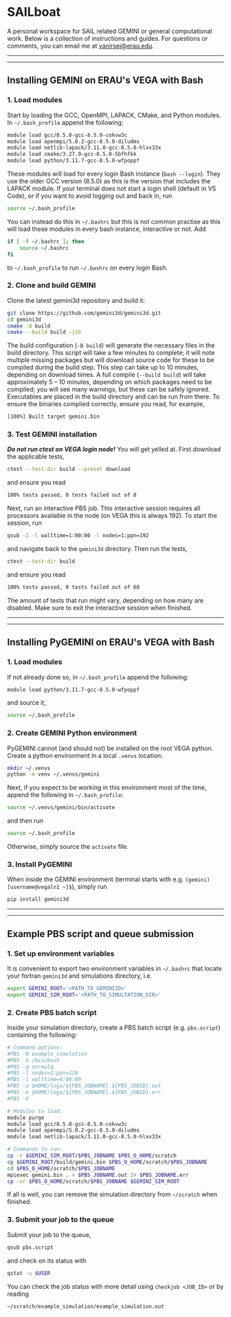 # SAILboat
A personal workspace for SAIL related GEMINI or general computational work. Below is a collection of instructions and guides. For questions or comments, you can email me at vanirsej@erau.edu.

---
---

## Installing GEMINI on ERAU's VEGA with Bash

### 1. Load modules
Start by loading the GCC, OpenMPI, LAPACK, CMake, and Python modules. In `~/.bash_profile` append the following:
```sh
module load gcc/8.5.0-gcc-8.5.0-cokvw3c
module load openmpi/5.0.2-gcc-8.5.0-diludms
module load netlib-lapack/3.11.0-gcc-8.5.0-hlxv33x
module load cmake/3.27.9-gcc-8.5.0-5bfhfkk
module load python/3.11.7-gcc-8.5.0-wfpoppf
```
These modules will load for every login Bash instance (`bash --login`).
They use the older GCC version (8.5.0) as this is the version that includes the LAPACK module.
If your terminal does not start a login shell (default in VS Code), or if you want to avoid logging out and back in, run
```sh
source ~/.bash_profile
```
You can instead do this in `~/.bashrc` but this is not common practise as this will load these modules in every bash instance, interactive or not. Add
```sh
if [ -f ~/.bashrc ]; then
    source ~/.bashrc
fi
```
to `~/.bash_profile` to run `~/.bashrc` on every login Bash.

### 2. Clone and build GEMINI
Clone the latest gemini3d repository and build it:
```sh
git clone https://github.com/gemini3d/gemini3d.git
cd gemini3d
cmake -B build
cmake --build build -j16
```
The build configuration (`-B build`) will generate the necessary files in the build directory.
This script will take a few minutes to complete; it will note multiple missing packages but will download source code for these to be compiled during the build step.
This step can take up to 10 minutes, depending on download times.
A full compile (`--build build`) will take approximately 5 – 10 minutes, depending on which packages need to be compiled; you will see many warnings, but these can be safely ignored.
Executables are placed in the build directory and can be run from there.
To ensure the binaries complied correctly, ensure you read, for example,
```sh
[100%] Built target gemini.bin
```

### 3. Test GEMINI installation
***Do not run ctest on VEGA login node!*** You will get yelled at. First download the applicable tests,
```sh
ctest --test-dir build --preset download
```
and ensure you read
```sh
100% tests passed, 0 tests failed out of 8
```
Next, run an interactive PBS job.
This interactive session requires all processors available in the node (on VEGA this is always 192).
To start the session, run
```sh
qsub -I -l walltime=1:00:00 -l nodes=1:ppn=192
```
and navigate back to the `gemini3d` directory. Then run the tests,
```sh
ctest --test-dir build
```
and ensure you read
```sh
100% tests passed, 0 tests failed out of 68
```
The amount of tests that run might vary, depending on how many are disabled.
Make sure to exit the interactive session when finished.

---
---

## Installing PyGEMINI on ERAU's VEGA with Bash

### 1. Load modules
If not already done so, in `~/.bash_profile` append the following:
```sh
module load python/3.11.7-gcc-8.5.0-wfpoppf
```
and source it,
```sh
source ~/.bash_profile
```

### 2. Create GEMINI Python environment
PyGEMINI cannot (and should not) be installed on the root VEGA python. Create a python environment in a local `.venvs` location:
```sh
mkdir ~/.venvs
python -m venv ~/.venvs/gemini
```
Next, if you expect to be working in this environment most of the time, append the following in `~/.bash_profile`:
```sh
source ~/.venvs/gemini/bin/activate
```
and then run
```sh
source ~/.bash_profile
```
Otherwise, simply source the `activate` file.

### 3. Install PyGEMINI
When inside the GEMINI environment (terminal starts with e.g. `(gemini) [username@vegaln1 ~]$`), simply run
```sh
pip install gemini3d
```

---
---

## Example PBS script and queue submission
### 1. Set up environment variables
It is convenient to export two environment variables in `~/.bashrc` that locate your fortran `gemini3d` and simulations directory, i.e.
```sh
export GEMINI_ROOT='<PATH_TO_GEMINI3D>'
export GEMINI_SIM_ROOT='<PATH_TO_SIMULTATION_DIR>'
```

### 2. Create PBS batch script
Inside your simulation directory, create a PBS batch script (e.g. `pbs.script`) containing the following:
```sh
# Command options:
#PBS -N example_simulation
#PBS -S /bin/bash
#PBS -q normalq
#PBS -l nodes=1:ppn=128
#PBS -l walltime=4:00:00
#PBS -o $HOME/logs/${PBS_JOBNAME}.${PBS_JOBID}.out
#PBS -e $HOME/logs/${PBS_JOBNAME}.${PBS_JOBID}.err
#PBS -V

# Modules to load:
module purge
module load gcc/8.5.0-gcc-8.5.0-cokvw3c
module load openmpi/5.0.2-gcc-8.5.0-diludms
module load netlib-lapack/3.11.0-gcc-8.5.0-hlxv33x

# Commands to run:
cp -r $GEMINI_SIM_ROOT/$PBS_JOBNAME $PBS_O_HOME/scratch
cp $GEMINI_ROOT/build/gemini.bin $PBS_O_HOME/scratch/$PBS_JOBNAME
cd $PBS_O_HOME/scratch/$PBS_JOBNAME
mpiexec gemini.bin . > $PBS_JOBNAME.out 2> $PBS_JOBNAME.err
cp -nr $PBS_O_HOME/scratch/$PBS_JOBNAME $GEMINI_SIM_ROOT
```
If all is well, you can remove the simulation directory from `~/scratch` when finished.

### 3. Submit your job to the queue
Submit your job to the queue,
```sh
qsub pbs.script
```
and check on its status with
```sh
qstat -u $USER
```
You can check the job status with more detail using `checkjob <JOB_ID>` or by reading
```sh
~/scratch/example_simulation/example_simulation.out
```
